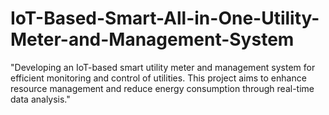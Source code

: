 # IoT-Based-Smart-All-in-One-Utility-Meter-and-Management-System
 "Developing an IoT-based smart utility meter and management system for efficient monitoring and control of utilities. This project aims to enhance resource management and reduce energy consumption through real-time data analysis."

